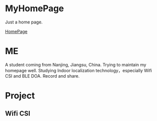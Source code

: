 # MyHomePage
Just a home page.

[HomePage](https://huorenpi.github.io/MyHomePage/)


# ME
A student coming from Nanjing, Jiangsu, China.
Trying to maintain my homepage well.
Studying Indoor localization technology，especially Wifi CSI and BLE DOA.
Record and share.

# Project
## Wifi CSI
